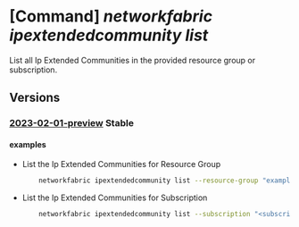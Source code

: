 # [Command] _networkfabric ipextendedcommunity list_

List all Ip Extended Communities in the provided resource group or subscription.

## Versions

### [2023-02-01-preview](/Resources/mgmt-plane/L3N1YnNjcmlwdGlvbnMve30vcHJvdmlkZXJzL21pY3Jvc29mdC5tYW5hZ2VkbmV0d29ya2ZhYnJpYy9pcGV4dGVuZGVkY29tbXVuaXRpZXM=/2023-02-01-preview.xml) **Stable**

<!-- mgmt-plane /subscriptions/{}/providers/microsoft.managednetworkfabric/ipextendedcommunities 2023-02-01-preview -->
<!-- mgmt-plane /subscriptions/{}/resourcegroups/{}/providers/microsoft.managednetworkfabric/ipextendedcommunities 2023-02-01-preview -->

#### examples

- List the Ip Extended Communities for Resource Group
    ```bash
        networkfabric ipextendedcommunity list --resource-group "example-rg"
    ```

- List the Ip Extended Communities for Subscription
    ```bash
        networkfabric ipextendedcommunity list --subscription "<subscriptionId>"
    ```
